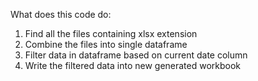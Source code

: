 What does this code do: 

1) Find all the files containing xlsx extension
2) Combine the files into single dataframe
3) Filter data in dataframe based on current date column
4) Write the filtered data into new generated workbook
